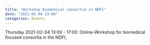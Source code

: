 ```yaml
---
title: "Workshop Biomedical consortia in NDFI"
date: "2021-02-04 13:00"
categories: Events
---
```


Thursday 2021-02-04 13:00 - 17:00: Online-Workshop for biomedical focused consortia in the NDFI,
